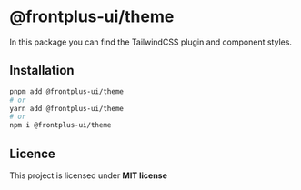 # @frontplus-ui/theme

In this package you can find the TailwindCSS plugin and component styles.

## Installation

```sh
pnpm add @frontplus-ui/theme
# or
yarn add @frontplus-ui/theme
# or
npm i @frontplus-ui/theme
```

## Licence

This project is licensed under **MIT license**
